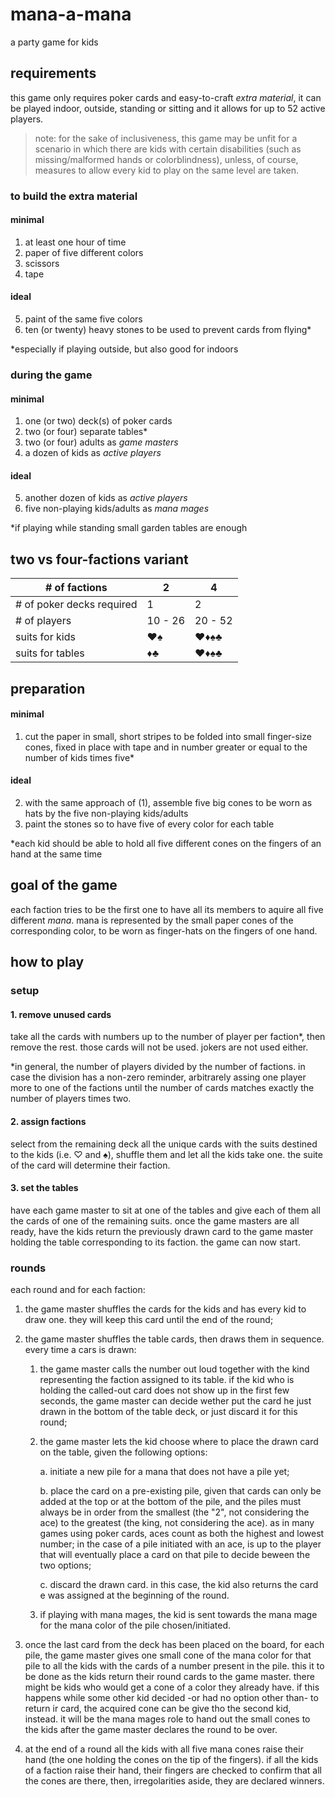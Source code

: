 # mana-a-mana
a party game for kids

## requirements
this game only requires poker cards and easy-to-craft *extra material*, it can be played indoor, outside, standing or sitting and it allows for up to 52 active players.

> note: for the sake of inclusiveness, this game may be unfit for a scenario in which there are kids with certain disabilities (such as missing/malformed hands or colorblindness), unless, of course, measures to allow every kid to play on the same level are taken.

### to build the extra material

#### minimal
1. at least one hour of time
2. paper of five different colors
3. scissors
4. tape

#### ideal
5. paint of the same five colors
6. ten (or twenty) heavy stones to be used to prevent cards from flying\*

\*especially if playing outside, but also good for indoors

### during the game

#### minimal
1. one (or two) deck(s) of poker cards
2. two (or four) separate tables\*
5. two (or four) adults as *game masters*
6. a dozen of kids as *active players*

#### ideal
5. another dozen of kids as *active players*
6. five non-playing kids/adults as *mana mages*

\*if playing while standing small garden tables are enough

## two vs four-factions variant
|# of factions| 2 | 4 |
|-------------|---|---|
|# of poker decks required| 1 | 2
|# of players|10 - 26|20 - 52|
|suits for kids| ♥♠ | ♥♦♠♣
|suits for tables| ♦♣ | ♥♦♠♣

## preparation

#### minimal
1. cut the paper in small, short stripes to be folded into small finger-size cones, fixed in place with tape and in number greater or equal to the number of kids times five\* 
#### ideal
2. with the same approach of (1), assemble five big cones to be worn as hats by the five non-playing kids/adults
3. paint the stones so to have five of every color for each table

\*each kid should be able to hold all five different cones on the fingers of an hand at the same time

## goal of the game
each faction tries to be the first one to have all its members to aquire all five different *mana*. mana is represented by the small paper cones of the corresponding color, to be worn as finger-hats on the fingers of one hand.

## how to play

### setup

#### 1. remove unused cards
take all the cards with numbers up to the number of player per faction\*, then remove the rest. those cards will not be used. jokers are not used either.

\*in general, the number of players divided by the number of factions. in case the division has a non-zero reminder, arbitrarely assing one player more to one of the factions until the number of cards matches exactly the number of players times two.

#### 2. assign factions
select from the remaining deck all the unique cards with the suits destined to the kids (i.e. ♡ and ♠), shuffle them and let all the kids take one. the suite of the card will determine their faction.

#### 3. set the tables
have each game master to sit at one of the tables and give each of them all the cards of one of the remaining suits. once the game masters are all ready, have the kids return the previously drawn card to the game master holding the table corresponding to its faction. the game can now start.

### rounds
each round and for each faction:

1. the game master shuffles the cards for the kids and has every kid to draw one. they will keep this card until the end of the round;
2. the game master shuffles the table cards, then draws them in sequence. every time a cars is drawn:

   1. the game master calls the number out loud together with the kind representing the faction assigned to its table. if the kid who is holding the called-out card does not show up in the first few seconds, the game master can decide wether put the card he just drawn in the bottom of the table deck, or just discard it for this round;
   2. the game master lets the kid choose where to place the drawn card on the table, given the following options:
      
      a. initiate a new pile for a mana that does not have a pile yet;

      b. place the card on a pre-existing pile, given that cards can only be added at the top or at the bottom of the pile, and the piles must always be in order from the smallest (the "2", not considering the ace) to the greatest (the king, not considering the ace). as in many games using poker cards, aces count as both the highest and lowest number; in the case of a pile initiated with an ace, is up to the player that will eventually place a card on that pile to decide beween the two options;

      c. discard the drawn card. in this case, the kid also returns the card e was assigned at the beginning of the round.

   3. if playing with mana mages, the kid is sent towards the mana mage for the mana color of the pile chosen/initiated.

3. once the last card from the deck has been placed on the board, for each pile, the game master gives one small cone of the mana color for that pile to all the kids with the cards of a number present in the pile. this it to be done as the kids return their round cards to the game master. there might be kids who would get a cone of a color they already have. if this happens while some other kid decided -or had no option other than- to return ir card, the acquired cone can be give tho the second kid, instead. it will be the mana mages role to hand out the small cones to the kids after the game master declares the round to be over.

4. at the end of a round all the kids with all five mana cones raise their hand (the one holding the cones on the tip of the fingers). if all the kids of a faction raise their hand, their fingers are checked to confirm that all the cones are there, then, irregolarities aside, they are declared winners.
